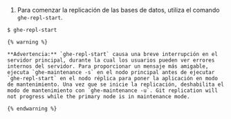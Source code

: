 1. Para comenzar la replicación de las bases de datos, utiliza el comando `ghe-repl-start`.
  ```shell
  $ ghe-repl-start
  ```
    {% warning %}

    **Advertencia:** `ghe-repl-start` causa una breve interrupción en el servidor principal, durante la cual los usuarios pueden ver errores internos del servidor. Para proporcionar un mensaje más amigable, ejecuta `ghe-maintenance -s` en el nodo principal antes de ejecutar `ghe-repl-start` en el nodo réplica para poner la aplicación en modo de mantenimiento. Una vez que se inicie la replicación, deshabilita el modo de mantenimiento con `ghe-maintenance -u`. Git replication will not progress while the primary node is in maintenance mode.

    {% endwarning %}
